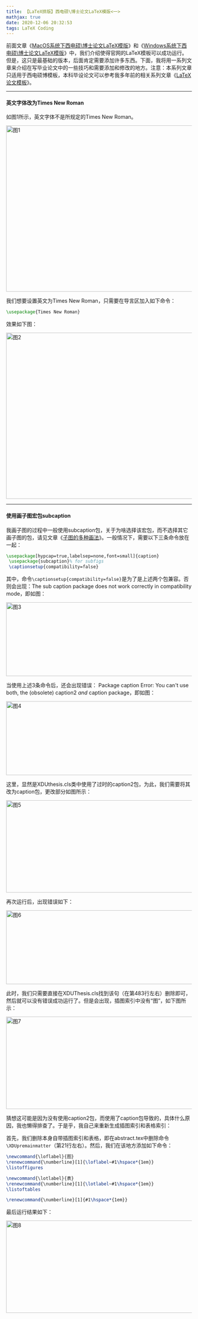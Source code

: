 ```yaml
---
title: 【LaTeX排版】西电硕\博士论文LaTeX模版<一>
mathjax: true
date: 2020-12-06 20:32:53
tags: LaTeX Coding
---
```




前面文章《[MacOS系统下西电硕\博士论文LaTeX模版](http://www.tengweitw.com/2020/11/18/%5B20201118%5D/)》和《[Windows系统下西电硕\博士论文LaTeX模版](http://www.tengweitw.com/2020/12/03/%5B20201203%5D/)》中，我们介绍使得官网的LaTeX模板可以成功运行。但是，这只是最基础的版本，后面肯定需要添加许多东西。下面，我将用一系列文章来介绍在写毕业论文中的一些技巧和需要添加和修改的地方。注意：本系列文章只适用于西电硕博模板，本科毕设论文可以参考我多年前的相关系列文章《[LaTeX论文模板](http://www.tengweitw.com/2014/06/28/[20140628]/)》。


<!--more-->

-------------------

#### 英文字体改为Times New Roman

如图1所示，英文字体不是所规定的Times New Roman。

<img src="https://cdn.jsdelivr.net/gh/tengweitw/FigureBed@latest/20201206/20201206_fig001.jpg" width="600" height="450" title="图1" alt="图1" >

我们想要设置英文为Times New Roman，只需要在导言区加入如下命令：

```latex
\usepackage{Times New Roman}
```

效果如下图：

<img src="https://cdn.jsdelivr.net/gh/tengweitw/FigureBed@latest/20201206/20201206_fig002.jpg" width="600" height="450" title="图2" alt="图2" >

------

#### 使用画子图宏包subcaption

我画子图的过程中一般使用subcaption包，关于为啥选择该宏包，而不选择其它画子图的包，请见文章《[子图的多种画法](http://www.tengweitw.com/2017/12/10/%5B20171210%5D/)》。一般情况下，需要以下三条命令放在一起：

```latex
\usepackage[hypcap=true,labelsep=none,font=small]{caption}
 \usepackage{subcaption}% for subfigs
 \captionsetup{compatibility=false}
```

其中，命令`\captionsetup{compatibility=false}`是为了是上述两个包兼容。否则会出现：The sub caption package does not work correctly in compatibility mode，即如图：

<img src="https://cdn.jsdelivr.net/gh/tengweitw/FigureBed@latest/20201206/20201206_fig003.jpg" width="600" height="200" title="图3" alt="图3" >

当使用上述3条命令后，还会出现错误： Package caption Error: You can't use both, the (obsolete) caption2 *and* caption package，即如图：

<img src="https://cdn.jsdelivr.net/gh/tengweitw/FigureBed@latest/20201206/20201206_fig004.jpg" width="600" height="200" title="图4" alt="图4" >

这里，显然是XDUthesis.cls类中使用了过时的caption2包，为此，我们需要将其改为caption包，更改部分如图所示：

<img src="https://cdn.jsdelivr.net/gh/tengweitw/FigureBed@latest/20201206/20201206_fig005.jpg" width="600" height="250" title="图5" alt="图5" >

再次运行后，出现错误如下：

<img src="https://cdn.jsdelivr.net/gh/tengweitw/FigureBed@latest/20201206/20201206_fig006.jpg" width="600" height="200" title="图6" alt="图6" >

此时，我们只需要直接在XDUThesis.cls找到该句（在第483行左右）删除即可，然后就可以没有错误成功运行了。但是会出现，插图索引中没有“图”，如下图所示：

<img src="https://cdn.jsdelivr.net/gh/tengweitw/FigureBed@latest/20201206/20201206_fig007.jpg" width="600" height="250" title="图7" alt="图7" >

猜想这可能是因为没有使用caption2包，而使用了caption包导致的，具体什么原因，我也懒得排查了。于是乎，我自己来重新生成插图索引和表格索引：

首先，我们删除本身自带插图索引和表格，即在abstract.tex中删除命令`\XDUpremainmatter`（第21行左右）。然后，我们在该地方添加如下命令：

```latex
\newcommand{\loflabel}{图} 
\renewcommand{\numberline}[1]{\loflabel~#1\hspace*{1em}}
\listoffigures

\newcommand{\lotlabel}{表}
\renewcommand{\numberline}[1]{\lotlabel~#1\hspace*{1em}}
\listoftables

\renewcommand{\numberline}[1]{#1\hspace*{1em}}
```

最后运行结果如下：

<img src="https://cdn.jsdelivr.net/gh/tengweitw/FigureBed@latest/20201206/20201206_fig008.jpg" width="600" height="250" title="图8" alt="图8" >